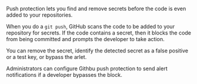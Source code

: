 Push protection lets you find and remove secrets before the code is even added to your repositories. 

When you do a `git push`, GitHub scans the code to be added to your repository for secrets. If the code contains a secret, then it blocks the code from being committed and prompts the developer to take action. 

You can remove the secret, identify the detected secret as a false positive or a test key, or bypass the arlet. 

Administrators can configure Githbu push protection to send alert notifications if a developer bypasses the block.